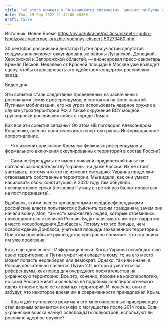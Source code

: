 ```yaml
---
title: "«С этого момента у РФ начинаются сложности». рискнет ли Путин использовать ядерное оружие — военный эксперт"
date: Thu, 29 Sep 2022 21:42:00 +0300
draft: false
---
```

Источник: Новое Время https://nv.ua/ukraine/politics/risknet-li-putin-ispolzovat-yadernoe-oruzhie-voennyy-ekspert-50273480.html


30 сентября российский диктатор Путин при участии депутатов госдумы аннексирует оккупированные районы Луганской, Донецкой, Херсонской и Запорожской областей, — анонсировал пресс-секретарь Кремля Песков. Недалеко от Красной площади в Москве уже возводят сцену, чтобы отпраздновать это «действо» концертом российских звезд.

 Видео дня   

Эти события стали следствием проведённых на захваченных россиянами землях референдумов, и состоятся на фоне начатой Путиным мобилизации, его же угроз использовать ядерное оружие в случае угроз территории РФ, а также окружение ВСУ мощной группировки российских войск в городе Лиман.

Как все эти события связаны? Об этом НВ поговорил Александром Коваленко, военно-политическим экспертом группы Информационное сопротивление.

— Что изменит признание Кремлем фейковых референдумов и формального включения оккупированных территорий в состав России?

— Сами референдумы не имеют никакой юридической силы: ни согласно законодательству Украины, ни даже России. Их не стоит учитывать, потому что это не изменит ситуацию: Украина продолжит отвоевывать собственные территории. Мы видели, как они умеют насиловать свою конституцию: в 2020 году там обнулили президентские сроки [позволив Путину в третий раз баллотироваться на пост президента].

Вдобавок, этими наспех проведенными псевдореферендумами российские власти попытаются объяснить своим гражданам, зачем они начали войну. Мол, там есть множество людей, которые стремились присоединиться к великой России. Будут навязывать им этот нарратив вместо «освобождения Донбасса». Потому что это больше, чем освобождение Донбасса, учитывая площадь захваченной территории. При этом российское руководство прекрасно понимает, что эта война им уже проиграна.

Есть еще один аспект. Информационный. Когда Украина освободит всю свою территорию, а Путин умрет или впадет в кому, то на его место может попасть неолиберал или демократ. Однако, так или иначе, в России обязательно появится Путин 2.0, который ухватится за референдумы, как повод для очередного посягательства на украинскую территорию. Все это, конечно, похоже на конспирологию, но сама Россия живет и основана на подобных конспирологических идеях относительно ее огромных территорий. И, конечно, они не забудут, что некоторое время им в современности принадлежал Крым.

— Крым для путинского режима и его многочисленных приверженцев стал важным элементом их мифа о могуществе после 2014 года. Если украинские войска начнут освобождать полуостров, используют ли россияне ядерное оружие?
